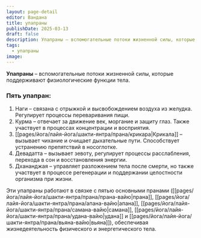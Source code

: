 ```yaml
---
layout: page-detail
editor: Вандана
title: упапраны
publishDate: 2025-03-13
draft: false
description: Упапраны – вспомогательные потоки жизненной силы, которые поддерживают физиологические функции тела.
tags:
  - упапраны
image:
---
```

**Упапраны** – вспомогательные потоки жизненной силы, которые поддерживают физиологические функции тела.

### Пять упапран:

1. Наги – связана с отрыжкой и высвобождением воздуха из желудка. Регулирует процессы переваривания пищи.
2. Курма – отвечает за движение век, моргание и защиту глаз. Также участвует в процессах концентрации и восприятия.
3. [[pages/йога/лайя-йога/шакти-янтра/прана/крикара|Крикала]] – вызывает чихание и очищает дыхательные пути. Способствует устранению препятствий в носоглотке.
4. Девадатта – вызывает зевоту, регулирует процессы расслабления, перехода в сон и восстановления энергии.
5. Дхананджая – управляет разложением тела после смерти, но также участвует в процессе регенерации и поддержании целостности организма при жизни.

Эти упапраны работают в связке с пятью основными пранами ([[pages/йога/лайя-йога/шакти-янтра/прана/прана-вайю|прана]], [[pages/йога/лайя-йога/шакти-янтра/прана/апана-вайю|апана]], [[pages/йога/лайя-йога/шакти-янтра/прана/самана-вайю|самана]], [[pages/йога/лайя-йога/шакти-янтра/прана/удана-вайю|удана]] и [[pages/йога/лайя-йога/шакти-янтра/прана/вьяна-вайю|вьяна]]), обеспечивая жизнедеятельность физического и энергетического тела.

